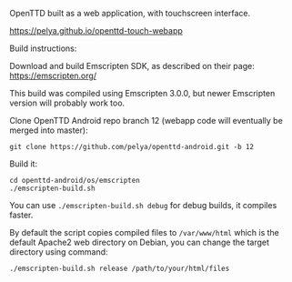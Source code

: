 OpenTTD built as a web application, with touchscreen interface.

https://pelya.github.io/openttd-touch-webapp

Build instructions:

Download and build Emscripten SDK, as described on their page: https://emscripten.org/

This build was compiled using Emscripten 3.0.0, but newer Emscripten version will probably work too.

Clone OpenTTD Android repo branch 12 (webapp code will eventually be merged into master):

    git clone https://github.com/pelya/openttd-android.git -b 12

Build it:

    cd openttd-android/os/emscripten
    ./emscripten-build.sh

You can use `./emscripten-build.sh debug` for debug builds, it compiles faster.

By default the script copies compiled files to `/var/www/html`
which is the default Apache2 web directory on Debian,
you can change the target directory using command:

    ./emscripten-build.sh release /path/to/your/html/files
